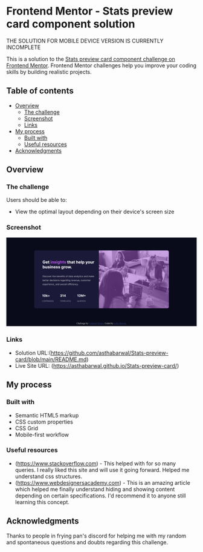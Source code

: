 # Frontend Mentor - Stats preview card component solution

THE SOLUTION FOR MOBILE DEVICE VERSION IS CURRENTLY INCOMPLETE

This is a solution to the [Stats preview card component challenge on Frontend Mentor](https://www.frontendmentor.io/challenges/stats-preview-card-component-8JqbgoU62). Frontend Mentor challenges help you improve your coding skills by building realistic projects.

## Table of contents

- [Overview](#overview)
  - [The challenge](#the-challenge)
  - [Screenshot](#screenshot)
  - [Links](#links)
- [My process](#my-process)
  - [Built with](#built-with)
  - [Useful resources](#useful-resources)
- [Acknowledgments](#acknowledgments)


## Overview

### The challenge

Users should be able to:

- View the optimal layout depending on their device's screen size

### Screenshot

![](images/screenshot.png)

### Links

- Solution URL:(https://github.com/asthabarwal/Stats-preview-card/blob/main/README.md)
- Live Site URL: (https://asthabarwal.github.io/Stats-preview-card/)

## My process

### Built with

- Semantic HTML5 markup
- CSS custom properties
- CSS Grid
- Mobile-first workflow

### Useful resources

- (https://www.stackoverflow.com) - This helped with for so many queries. I really liked this site and will use it going forward. Helped me understand css structures.
- (https://www.webdesignersacademy.com) - This is an amazing article which helped me finally understand hiding and showing content depending on certain specifications. I'd recommend it to anyone still learning this concept.


## Acknowledgments

Thanks to people in frying pan's discord for helping me with my random and spontaneous questions and doubts regarding this challenge.
